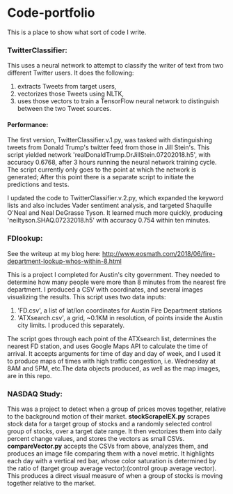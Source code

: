 # Code-portfolio
This is a place to show what sort of code I write.

### TwitterClassifier: 
This uses a neural network to attempt to classify the writer of text from two different Twitter users.
It does the following:
1. extracts Tweets from target users, 
2. vectorizes those Tweets using NLTK,
3. uses those vectors to train a TensorFlow neural network to distinguish between the two Tweet sources.
#### Performance: 
The first version, TwitterClassifier.v.1.py, was tasked with distinguishing tweets from Donald Trump's twitter feed from those in Jill Stein's. This script yielded network 'realDonaldTrump.DrJillStein.07202018.h5', with accuracy 0.6768, after 3 hours running the neural network training cycle. The script currently only goes to the point at which the network is generated; After this point there is a separate script to initiate the predictions and tests.

I updated the code to TwitterClassifier.v.2.py, which expanded the keyword lists and also includes Vader sentiment analysis, and targeted Shaquille O'Neal and Neal DeGrasse Tyson. It learned much more quickly, producing 'neiltyson.SHAQ.07232018.h5' with accuracy 0.754 within ten minutes.

### FDlookup:
See the writeup at my blog here: http://www.eosmath.com/2018/06/fire-department-lookup-whos-within-8.html

This is a project I completed for Austin's city government. They needed to determine how many people were more than 8 minutes from the nearest fire department. I produced a CSV with coordinates, and several images visualizing the results.
This script uses two data inputs: 
1. 'FD.csv', a list of lat/lon coordinates for Austin Fire Department stations
2. 'ATXsearch.csv', a grid, ~0.1KM in resolution, of points inside the Austin city limits. I produced this separately. 

The script goes through each point of the ATXsearch list, determines the nearest FD station, and uses Google Maps API to calculate the time of arrival. It accepts arguments for time of day and day of week, and I used it to produce maps of times with high traffic congestion, i.e. Wednesday at 8AM and 5PM, etc.The data objects produced, as well as the map images, are in this repo.

### NASDAQ Study:
This was a project to detect when a group of prices moves together, relative to the background motion of their market.
**stockScrapeIEX.py** scrapes stock data for a target group of stocks and a randomly selected control group of stocks, over a target date range. It then vectorizes them into daily percent change values, and stores the vectors as small CSVs.
**compareVector.py** accepts the CSVs from above, analyzes them, and produces an image file comparing them with a novel metric. It highlights each day with a vertical red bar, whose color saturation is determined by the ratio of (target group average vector):(control group average vector). This produces a direct visual measure of when a group of stocks is moving together relative to the market.
